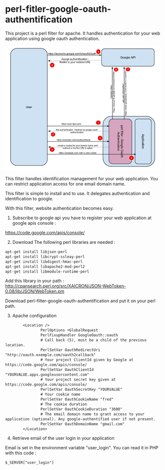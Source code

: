 perl-fitler-google-oauth-authentification
=========================================

This project is a perl filter for apache. It handles authentication for your web application using google oauth authentication.

![alt tag](https://raw.githubusercontent.com/fauguste/perl-fitler-google-oauth-authentification/master/schema%20mod%20perl%20google%20oauth.jpg)

This filter handles identification management for your web application. You can restrict application access for one email domain name.

This filter is simple to install and to use. It delegates authentication and identification to google.

With this filter, website authentication becomes easy. 

1) Subscribe to google api you have to register your web application at google apis console : 
 
https://code.google.com/apis/console/

2) Download The following perl libraries are needed :

```
apt-get install libjson-perl
apt-get install libcrypt-ssleay-perl
apt-get install libdigest-hmac-perl
apt-get install libapache2-mod-perl2
apt-get install libmodule-runtime-perl
```

Add this library in your path : http://cpansearch.perl.org/src/XAICRON/JSON-WebToken-0.08/lib/JSON/WebToken.pm

Download perl-filter-google-oauth-authentification and put it on your perl path.

3) Apache configuration

```
        <Location />
                PerlOptions +GlobalRequest
                PerlFixupHandler GoogleOauth::oauth
                # Call back (5), must be a child of the previous location.
                PerlSetVar OauthRedirectUri "http://oauth.exemple.com/oauth2callback"
                # Your project ClientId given by Google at https://code.google.com/apis/console/
                PerlSetVar OauthClientId "YOURVALUE.apps.googleusercontent.com"
                # Your project secret key given at https://code.google.com/apis/console/
                PerlSetVar OauthSecretKey "YOURVALUE"
                # Your cookie name
                PerlSetVar OauthCookieName "fred"
                # The cookie duration
                PerlSetVar OauthCookieDuration "3600"
                # The email domain name to grant access to your application (optional). Any google-authentified user if not present.
                PerlSetVar OauthDomainName "gmail.com"
        </Location>
```

4) Retrieve email of the user login in your application

Email is set in the environment variable "user_login".
You can read it in PHP with this code :
```
$_SERVER["user_login"]
```
